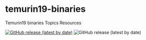 # temurin19-binaries
Temurin19 binaries  Topics Resources

[![GitHub release (latest by date)](https://img.shields.io/github/downloads/adoptium/temurin19-binaries/latest/total)](https://img.shields.io/github/downloads/adoptium/temurin19-binaries/total)
![GitHub release (latest by date)](https://img.shields.io/github/v/release/adoptium/temurin19-binaries)
